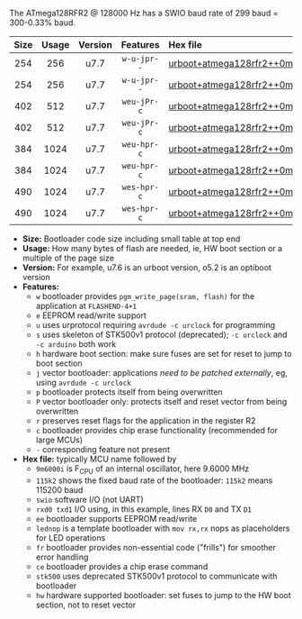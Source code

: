 The ATmega128RFR2 @ 128000 Hz has a SWIO baud rate of 299 baud = 300-0.33% baud.

|Size|Usage|Version|Features|Hex file|
|:-:|:-:|:-:|:-:|:--|
|254|256|u7.7|`w-u-jpr--`|[urboot+atmega128rfr2++0m1280i++++0k3_swio_rxd2_txd3.hex](https://raw.githubusercontent.com/stefanrueger/urboot.hex/main/mcus/atmega128rfr2/internal_oscillator/fint++0m1280_Hz/br++++0k3_bps/urboot+atmega128rfr2++0m1280i++++0k3_swio_rxd2_txd3.hex)|
|254|256|u7.7|`w-u-jpr--`|[urboot+atmega128rfr2++0m1280i++++0k3_swio_rxe0_txe1.hex](https://raw.githubusercontent.com/stefanrueger/urboot.hex/main/mcus/atmega128rfr2/internal_oscillator/fint++0m1280_Hz/br++++0k3_bps/urboot+atmega128rfr2++0m1280i++++0k3_swio_rxe0_txe1.hex)|
|402|512|u7.7|`weu-jPr-c`|[urboot+atmega128rfr2++0m1280i++++0k3_swio_rxd2_txd3_ee_lednop_fr_ce.hex](https://raw.githubusercontent.com/stefanrueger/urboot.hex/main/mcus/atmega128rfr2/internal_oscillator/fint++0m1280_Hz/br++++0k3_bps/urboot+atmega128rfr2++0m1280i++++0k3_swio_rxd2_txd3_ee_lednop_fr_ce.hex)|
|402|512|u7.7|`weu-jPr-c`|[urboot+atmega128rfr2++0m1280i++++0k3_swio_rxe0_txe1_ee_lednop_fr_ce.hex](https://raw.githubusercontent.com/stefanrueger/urboot.hex/main/mcus/atmega128rfr2/internal_oscillator/fint++0m1280_Hz/br++++0k3_bps/urboot+atmega128rfr2++0m1280i++++0k3_swio_rxe0_txe1_ee_lednop_fr_ce.hex)|
|384|1024|u7.7|`weu-hpr-c`|[urboot+atmega128rfr2++0m1280i++++0k3_swio_rxd2_txd3_ee_lednop_fr_ce_hw.hex](https://raw.githubusercontent.com/stefanrueger/urboot.hex/main/mcus/atmega128rfr2/internal_oscillator/fint++0m1280_Hz/br++++0k3_bps/urboot+atmega128rfr2++0m1280i++++0k3_swio_rxd2_txd3_ee_lednop_fr_ce_hw.hex)|
|384|1024|u7.7|`weu-hpr-c`|[urboot+atmega128rfr2++0m1280i++++0k3_swio_rxe0_txe1_ee_lednop_fr_ce_hw.hex](https://raw.githubusercontent.com/stefanrueger/urboot.hex/main/mcus/atmega128rfr2/internal_oscillator/fint++0m1280_Hz/br++++0k3_bps/urboot+atmega128rfr2++0m1280i++++0k3_swio_rxe0_txe1_ee_lednop_fr_ce_hw.hex)|
|490|1024|u7.7|`wes-hpr-c`|[urboot+atmega128rfr2++0m1280i++++0k3_swio_rxd2_txd3_ee_lednop_fr_ce_stk500_hw.hex](https://raw.githubusercontent.com/stefanrueger/urboot.hex/main/mcus/atmega128rfr2/internal_oscillator/fint++0m1280_Hz/br++++0k3_bps/urboot+atmega128rfr2++0m1280i++++0k3_swio_rxd2_txd3_ee_lednop_fr_ce_stk500_hw.hex)|
|490|1024|u7.7|`wes-hpr-c`|[urboot+atmega128rfr2++0m1280i++++0k3_swio_rxe0_txe1_ee_lednop_fr_ce_stk500_hw.hex](https://raw.githubusercontent.com/stefanrueger/urboot.hex/main/mcus/atmega128rfr2/internal_oscillator/fint++0m1280_Hz/br++++0k3_bps/urboot+atmega128rfr2++0m1280i++++0k3_swio_rxe0_txe1_ee_lednop_fr_ce_stk500_hw.hex)|

- **Size:** Bootloader code size including small table at top end
- **Usage:** How many bytes of flash are needed, ie, HW boot section or a multiple of the page size
- **Version:** For example, u7.6 is an urboot version, o5.2 is an optiboot version
- **Features:**
  + `w` bootloader provides `pgm_write_page(sram, flash)` for the application at `FLASHEND-4+1`
  + `e` EEPROM read/write support
  + `u` uses urprotocol requiring `avrdude -c urclock` for programming
  + `s` uses skeleton of STK500v1 protocol (deprecated); `-c urclock` and `-c arduino` both work
  + `h` hardware boot section: make sure fuses are set for reset to jump to boot section
  + `j` vector bootloader: applications *need to be patched externally*, eg, using `avrdude -c urclock`
  + `p` bootloader protects itself from being overwritten
  + `P` vector bootloader only: protects itself and reset vector from being overwritten
  + `r` preserves reset flags for the application in the register R2
  + `c` bootloader provides chip erase functionality (recommended for large MCUs)
  + `-` corresponding feature not present
- **Hex file:** typically MCU name followed by
  + `9m6000i` is F<sub>CPU</sub> of an internal oscillator, here 9.6000 MHz
  + `115k2` shows the fixed baud rate of the bootloader: `115k2` means 115200 baud
  + `swio` software I/O (not UART)
  + `rxd0 txd1` I/O using, in this example, lines RX `D0` and TX `D1`
  + `ee` bootloader supports EEPROM read/write
  + `lednop` is a template bootloader with `mov rx,rx` nops as placeholders for LED operations
  + `fr` bootloader provides non-essential code ("frills") for smoother error handling
  + `ce` bootloader provides a chip erase command
  + `stk500` uses deprecated STK500v1 protocol to communicate with bootloader
  + `hw` hardware supported bootloader: set fuses to jump to the HW boot section, not to reset vector
